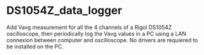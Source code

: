 # DS1054Z_data_logger
Add Vavg measurement for all the 4 channels of a Rigol DS1054Z oscilloscope, then periodically log the Vavg values in a PC using a LAN connexion between computer and oscilloscope. No drivers are requiered to be installed on the PC.
